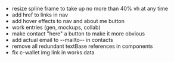 - resize spline frame to take up no more than 40% vh at any time
- add href to links in nav
- add hover effects to nav and about me button
- work entries (gen, mockups, collab)
- make contact "here" a button to make it more obvious
- add actual email to --mailto-- in contacts
- remove all redundant textBase references in components
- fix c-wallet img link in works data